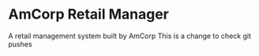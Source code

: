 # AmCorp Retail Manager
A retail management system built by AmCorp
This is a change to check git pushes
